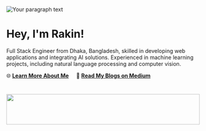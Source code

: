 ![Your paragraph text](https://github.com/user-attachments/assets/6d6bfc4f-a666-4bc5-9dbb-3ff1a5eefb99)

# Hey, I'm Rakin!
Full Stack Engineer from Dhaka, Bangladesh, skilled in developing web applications and integrating AI solutions. Experienced in machine learning projects, including natural language processing and computer vision.
<div align="left">

🌐 **[Learn More About Me](https://shakeefahmedrakin.vercel.app/about)** &nbsp;&nbsp;&nbsp; 📖 **[Read My Blogs on Medium](https://medium.com/@shakeef.rakin321)**  

</div>

#


<img src="https://github.com/user-attachments/assets/4d0ed14c-3c4b-4e02-8b7f-6d9d17f52a12" height="80" width="100%"/>

